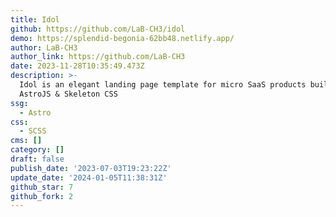 ```yaml
---
title: Idol
github: https://github.com/LaB-CH3/idol
demo: https://splendid-begonia-62bb48.netlify.app/
author: LaB-CH3
author_link: https://github.com/LaB-CH3
date: 2023-11-28T10:35:49.473Z
description: >-
  Idol is an elegant landing page template for micro SaaS products built with
  AstroJS & Skeleton CSS
ssg:
  - Astro
css:
  - SCSS
cms: []
category: []
draft: false
publish_date: '2023-07-03T19:23:22Z'
update_date: '2024-01-05T11:38:31Z'
github_star: 7
github_fork: 2
---
```

